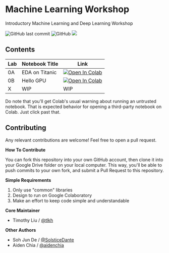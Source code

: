 # Machine Learning Workshop

Introductory Machine Learning and Deep Learning Workshop

![GitHub last commit](https://img.shields.io/github/last-commit/OpenSUTD/machine-learning-workshop.svg) ![GitHub](https://img.shields.io/github/license/OpenSUTD/machine-learning-workshop.svg) ![](https://img.shields.io/github/repo-size/OpenSUTD/machine-learning-workshop.svg)

## Contents

| Lab | Notebook Title                       | Link |
| --- | ------------------------------------ | ---- |
| 0A  | EDA on Titanic                       | [![Open In Colab](https://colab.research.google.com/assets/colab-badge.svg)](https://colab.research.google.com/github/OpenSUTD/machine-learning-workshop/blob/master/labs/Lab%200A%20-%20EDA%20on%20Titanic.ipynb) |
| 0B  | Hello GPU                            | [![Open In Colab](https://colab.research.google.com/assets/colab-badge.svg)](https://colab.research.google.com/github/OpenSUTD/machine-learning-workshop/blob/master/labs/Lab%200B%20-%20Hello%20GPU.ipynb) |
| X   | WIP                                  | WIP|

Do note that you'll get Colab's usual warning about running an untrusted notebook. That is expected behavior for opening a third-party notebook on Colab. Just click past that.

## Contributing

Any relevant contributions are welcome! Feel free to open a pull request. 

**How To Contribute**

You can fork this repository into your own GitHub account, then clone it into your Google Drive folder on your local computer. This way, you'll be able to push commits to your own fork, and submit a Pull Request to this repository.

**Simple Requirements**

1. Only use "common" libraries
2. Design to run on Google Colaboratory
3. Make an effort to keep code simple and understandable

**Core Maintainer**

* Timothy Liu / [@tlkh](https://github.com/tlkh)

**Other Authors**

* Soh Jun De / [@SolsticeDante](https://github.com/SolsticeDante)
* Aiden Chia / [@aidenchia](https://github.com/aidenchia)
